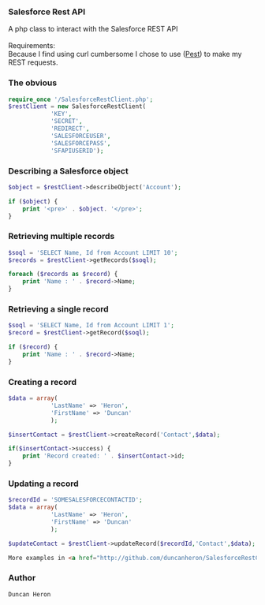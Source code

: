 ### Salesforce Rest API
A php class to interact with the Salesforce REST API<br /><br />
Requirements:<br />
Because I find using curl cumbersome I chose to use (<a target="_blank" href="http://github.com/educoder/pest">Pest</a>) to make my REST requests.

### The obvious
```php
require_once '/SalesforceRestClient.php';
$restClient = new SalesforceRestClient(
			'KEY',
			'SECRET',
			'REDIRECT',
			'SALESFORCEUSER',
			'SALESFORCEPASS',
			'SFAPIUSERID');
```

### Describing a Salesforce object
```php
$object = $restClient->describeObject('Account');

if ($object) {
    print '<pre>' . $object. '</pre>';
}
```  

### Retrieving multiple records
```php
$soql = 'SELECT Name, Id from Account LIMIT 10';
$records = $restClient->getRecords($soql);

foreach ($records as $record) {
    print 'Name : ' . $record->Name;
}
```

### Retrieving a single record
```php
$soql = 'SELECT Name, Id from Account LIMIT 1';
$record = $restClient->getRecord($soql);

if ($record) {
    print 'Name : ' . $record->Name;
}
```

### Creating a record
```php
$data = array(
			'LastName' => 'Heron',
			'FirstName' => 'Duncan'
			);

$insertContact = $restClient->createRecord('Contact',$data);

if($insertContact->success) {
	print 'Record created: ' . $insertContact->id;
}
```

### Updating a record
```php
$recordId = 'SOMESALESFORCECONTACTID';
$data = array(
			'LastName' => 'Heron',
			'FirstName' => 'Duncan'
			);

$updateContact = $restClient->updateRecord($recordId,'Contact',$data);

```  

```html
More examples in <a href="http://github.com/duncanheron/SalesforceRestClient/sf-index.php">index</a> file.

```  

### Author
```
Duncan Heron
```
